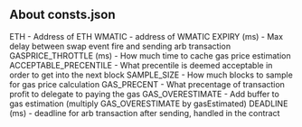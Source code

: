 ## About consts.json

ETH - Address of ETH
WMATIC - address of WMATIC
EXPIRY (ms) - Max delay between swap event fire and sending arb transaction
GASPRICE_THROTTLE (ms) - How much time to cache gas price estimation
ACCEPTABLE_PRECENTILE - What precentile is deemed acceptable in order to get into the next block
SAMPLE_SIZE - How much blocks to sample for gas price calculation
GAS_PRECENT - What precentage of transaction profit to delegate to paying the gas
GAS_OVERESTIMATE - Add buffer to gas estimation (multiply GAS_OVERESTIMATE by gasEstimated)
DEADLINE (ms) - deadline for arb transaction after sending, handled in the contract